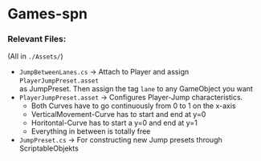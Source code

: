 # Games-spn

### Relevant Files:
(All in ```./Assets/```)


* ```JumpBetweenLanes.cs``` -> Attach to Player and assign ```PlayerJumpPreset.asset```  
as JumpPreset. Then assign the tag ```lane``` to any GameObject you want
* ```PlayerJumpPreset.asset``` -> Configures Player-Jump characteristics.
  * Both Curves have to go continuously  from 0 to 1 on the x-axis
  * VerticalMovement-Curve has to start and end at y=0
  * Horitontal-Curve has to start a y=0 and end at y=1
  * Everything in between is totally free
* ```JumpPreset.cs``` -> For constructing new Jump presets through ScriptableObjekts
